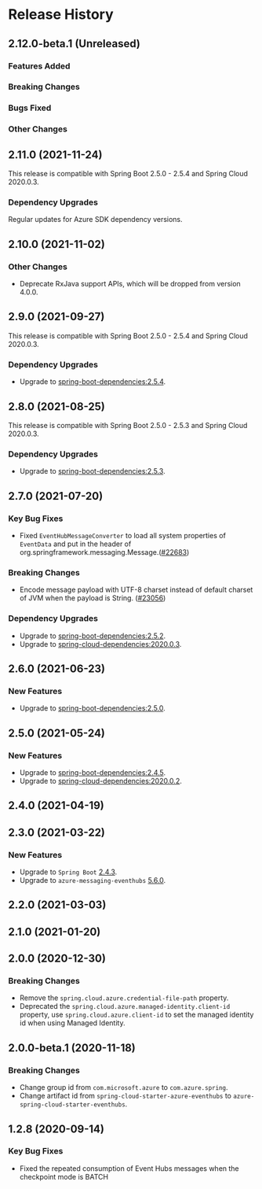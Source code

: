 # Release History

## 2.12.0-beta.1 (Unreleased)

### Features Added

### Breaking Changes

### Bugs Fixed

### Other Changes

## 2.11.0 (2021-11-24)

This release is compatible with Spring Boot 2.5.0 - 2.5.4 and Spring Cloud 2020.0.3.
### Dependency Upgrades
Regular updates for Azure SDK dependency versions.

## 2.10.0 (2021-11-02)
### Other Changes
- Deprecate RxJava support APIs, which will be dropped from version 4.0.0.

## 2.9.0 (2021-09-27)
This release is compatible with Spring Boot 2.5.0 - 2.5.4 and Spring Cloud 2020.0.3.
### Dependency Upgrades
- Upgrade to [spring-boot-dependencies:2.5.4](https://repo.maven.apache.org/maven2/org/springframework/boot/spring-boot-dependencies/2.5.4/spring-boot-dependencies-2.5.4.pom).


## 2.8.0 (2021-08-25)
This release is compatible with Spring Boot 2.5.0 - 2.5.3 and Spring Cloud 2020.0.3.
### Dependency Upgrades
- Upgrade to [spring-boot-dependencies:2.5.3](https://repo.maven.apache.org/maven2/org/springframework/boot/spring-boot-dependencies/2.5.3/spring-boot-dependencies-2.5.3.pom).


## 2.7.0 (2021-07-20)
### Key Bug Fixes
- Fixed `EventHubMessageConverter` to load all system properties of `EventData` and put in the header of org.springframework.messaging.Message.([#22683](https://github.com/Azure/azure-sdk-for-java/pull/22683/))

### Breaking Changes
- Encode message payload with UTF-8 charset instead of default charset of JVM when the payload is String. ([#23056](https://github.com/Azure/azure-sdk-for-java/pull/23056))

### Dependency Upgrades
- Upgrade to [spring-boot-dependencies:2.5.2](https://repo.maven.apache.org/maven2/org/springframework/boot/spring-boot-dependencies/2.5.2/spring-boot-dependencies-2.5.2.pom).
- Upgrade to [spring-cloud-dependencies:2020.0.3](https://repo.maven.apache.org/maven2/org/springframework/cloud/spring-cloud-dependencies/2020.0.3/spring-cloud-dependencies-2020.0.3.pom).


## 2.6.0 (2021-06-23)
### New Features
- Upgrade to [spring-boot-dependencies:2.5.0](https://repo.maven.apache.org/maven2/org/springframework/boot/spring-boot-dependencies/2.5.0/spring-boot-dependencies-2.5.0.pom).

## 2.5.0 (2021-05-24)
### New Features
- Upgrade to [spring-boot-dependencies:2.4.5](https://repo.maven.apache.org/maven2/org/springframework/boot/spring-boot-dependencies/2.4.5/spring-boot-dependencies-2.4.5.pom).
- Upgrade to [spring-cloud-dependencies:2020.0.2](https://repo.maven.apache.org/maven2/org/springframework/cloud/spring-cloud-dependencies/2020.0.2/spring-cloud-dependencies-2020.0.2.pom).



## 2.4.0 (2021-04-19)


## 2.3.0 (2021-03-22)
### New Features
- Upgrade to `Spring Boot` [2.4.3](https://github.com/spring-projects/spring-boot/releases/tag/v2.4.3).
- Upgrade to `azure-messaging-eventhubs` [5.6.0](https://github.com/azure/azure-sdk-for-java/blob/main/sdk/eventhubs/azure-messaging-eventhubs/CHANGELOG.md#560-2021-03-10).

## 2.2.0 (2021-03-03)


## 2.1.0 (2021-01-20)


## 2.0.0 (2020-12-30)
### Breaking Changes
- Remove the `spring.cloud.azure.credential-file-path` property.
- Deprecated the `spring.cloud.azure.managed-identity.client-id` property,
  use `spring.cloud.azure.client-id` to set the managed identity id when using Managed Identity.

## 2.0.0-beta.1 (2020-11-18)
### Breaking Changes
- Change group id from `com.microsoft.azure` to `com.azure.spring`.
- Change artifact id from `spring-cloud-starter-azure-eventhubs` to `azure-spring-cloud-starter-eventhubs`.

## 1.2.8 (2020-09-14)
### Key Bug Fixes
 - Fixed the repeated consumption of Event Hubs messages when the checkpoint mode is BATCH
